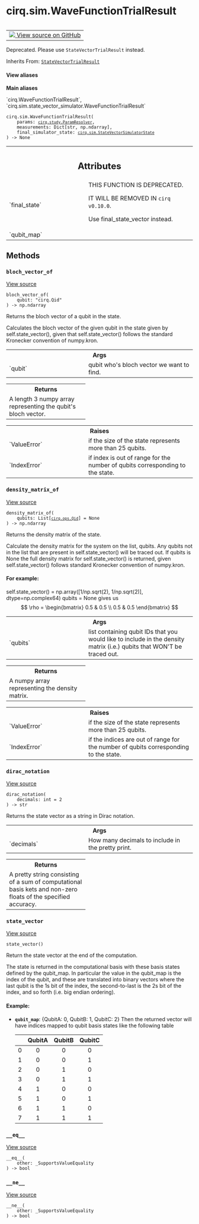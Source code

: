 <div itemscope itemtype="http://developers.google.com/ReferenceObject">
<meta itemprop="name" content="cirq.sim.WaveFunctionTrialResult" />
<meta itemprop="path" content="Stable" />
<meta itemprop="property" content="__eq__"/>
<meta itemprop="property" content="__init__"/>
<meta itemprop="property" content="__ne__"/>
<meta itemprop="property" content="__new__"/>
<meta itemprop="property" content="bloch_vector_of"/>
<meta itemprop="property" content="density_matrix_of"/>
<meta itemprop="property" content="dirac_notation"/>
<meta itemprop="property" content="state_vector"/>
</div>

# cirq.sim.WaveFunctionTrialResult

<!-- Insert buttons and diff -->

<table class="tfo-notebook-buttons tfo-api" align="left">

<td>
  <a target="_blank" href="https://github.com/quantumlib/cirq/tree/master/cirq/sim/state_vector_simulator.py">
    <img src="https://www.tensorflow.org/images/GitHub-Mark-32px.png" />
    View source on GitHub
  </a>
</td>
</table>



Deprecated. Please use `StateVectorTrialResult` instead.

Inherits From: [`StateVectorTrialResult`](../../cirq/sim/StateVectorTrialResult.md)

<section class="expandable">
  <h4 class="showalways">View aliases</h4>
  <p>
<b>Main aliases</b>
<p>`cirq.WaveFunctionTrialResult`, `cirq.sim.state_vector_simulator.WaveFunctionTrialResult`</p>
</p>
</section>

<pre class="devsite-click-to-copy prettyprint lang-py tfo-signature-link">
<code>cirq.sim.WaveFunctionTrialResult(
    params: <a href="../../cirq/study/ParamResolver.md"><code>cirq.study.ParamResolver</code></a>,
    measurements: Dict[str, np.ndarray],
    final_simulator_state: <a href="../../cirq/sim/StateVectorSimulatorState.md"><code>cirq.sim.StateVectorSimulatorState</code></a>
) -> None
</code></pre>



<!-- Placeholder for "Used in" -->




<!-- Tabular view -->
 <table class="responsive fixed orange">
<colgroup><col width="214px"><col></colgroup>
<tr><th colspan="2"><h2 class="add-link">Attributes</h2></th></tr>

<tr>
<td>
`final_state`
</td>
<td>
THIS FUNCTION IS DEPRECATED.

IT WILL BE REMOVED IN `cirq v0.10.0`.

Use final_state_vector instead.
</td>
</tr><tr>
<td>
`qubit_map`
</td>
<td>

</td>
</tr>
</table>



## Methods

<h3 id="bloch_vector_of"><code>bloch_vector_of</code></h3>

<a target="_blank" href="https://github.com/quantumlib/cirq/tree/master/cirq/sim/state_vector.py">View source</a>

<pre class="devsite-click-to-copy prettyprint lang-py tfo-signature-link">
<code>bloch_vector_of(
    qubit: "cirq.Qid"
) -> np.ndarray
</code></pre>

Returns the bloch vector of a qubit in the state.

Calculates the bloch vector of the given qubit
in the state given by self.state_vector(), given that
self.state_vector() follows the standard Kronecker convention of
numpy.kron.

<!-- Tabular view -->
 <table class="responsive fixed orange">
<colgroup><col width="214px"><col></colgroup>
<tr><th colspan="2">Args</th></tr>

<tr>
<td>
`qubit`
</td>
<td>
qubit who's bloch vector we want to find.
</td>
</tr>
</table>



<!-- Tabular view -->
 <table class="responsive fixed orange">
<colgroup><col width="214px"><col></colgroup>
<tr><th colspan="2">Returns</th></tr>
<tr class="alt">
<td colspan="2">
A length 3 numpy array representing the qubit's bloch vector.
</td>
</tr>

</table>



<!-- Tabular view -->
 <table class="responsive fixed orange">
<colgroup><col width="214px"><col></colgroup>
<tr><th colspan="2">Raises</th></tr>

<tr>
<td>
`ValueError`
</td>
<td>
if the size of the state represents more than 25 qubits.
</td>
</tr><tr>
<td>
`IndexError`
</td>
<td>
if index is out of range for the number of qubits
corresponding to the state.
</td>
</tr>
</table>



<h3 id="density_matrix_of"><code>density_matrix_of</code></h3>

<a target="_blank" href="https://github.com/quantumlib/cirq/tree/master/cirq/sim/state_vector.py">View source</a>

<pre class="devsite-click-to-copy prettyprint lang-py tfo-signature-link">
<code>density_matrix_of(
    qubits: List[<a href="../../cirq/ops/Qid.md"><code>cirq.ops.Qid</code></a>] = None
) -> np.ndarray
</code></pre>

Returns the density matrix of the state.

Calculate the density matrix for the system on the list, qubits.
Any qubits not in the list that are present in self.state_vector() will
be traced out. If qubits is None the full density matrix for
self.state_vector() is returned, given self.state_vector() follows
standard Kronecker convention of numpy.kron.

#### For example:


self.state_vector() = np.array([1/np.sqrt(2), 1/np.sqrt(2)],
    dtype=np.complex64)
qubits = None
gives us
    $$
    \rho = \begin{bmatrix}
                0.5 & 0.5 \\
                0.5 & 0.5
            \end{bmatrix}
    $$

<!-- Tabular view -->
 <table class="responsive fixed orange">
<colgroup><col width="214px"><col></colgroup>
<tr><th colspan="2">Args</th></tr>

<tr>
<td>
`qubits`
</td>
<td>
list containing qubit IDs that you would like
to include in the density matrix (i.e.) qubits that WON'T
be traced out.
</td>
</tr>
</table>



<!-- Tabular view -->
 <table class="responsive fixed orange">
<colgroup><col width="214px"><col></colgroup>
<tr><th colspan="2">Returns</th></tr>
<tr class="alt">
<td colspan="2">
A numpy array representing the density matrix.
</td>
</tr>

</table>



<!-- Tabular view -->
 <table class="responsive fixed orange">
<colgroup><col width="214px"><col></colgroup>
<tr><th colspan="2">Raises</th></tr>

<tr>
<td>
`ValueError`
</td>
<td>
if the size of the state represents more than 25 qubits.
</td>
</tr><tr>
<td>
`IndexError`
</td>
<td>
if the indices are out of range for the number of qubits
corresponding to the state.
</td>
</tr>
</table>



<h3 id="dirac_notation"><code>dirac_notation</code></h3>

<a target="_blank" href="https://github.com/quantumlib/cirq/tree/master/cirq/sim/state_vector.py">View source</a>

<pre class="devsite-click-to-copy prettyprint lang-py tfo-signature-link">
<code>dirac_notation(
    decimals: int = 2
) -> str
</code></pre>

Returns the state vector as a string in Dirac notation.


<!-- Tabular view -->
 <table class="responsive fixed orange">
<colgroup><col width="214px"><col></colgroup>
<tr><th colspan="2">Args</th></tr>

<tr>
<td>
`decimals`
</td>
<td>
How many decimals to include in the pretty print.
</td>
</tr>
</table>



<!-- Tabular view -->
 <table class="responsive fixed orange">
<colgroup><col width="214px"><col></colgroup>
<tr><th colspan="2">Returns</th></tr>
<tr class="alt">
<td colspan="2">
A pretty string consisting of a sum of computational basis kets
and non-zero floats of the specified accuracy.
</td>
</tr>

</table>



<h3 id="state_vector"><code>state_vector</code></h3>

<a target="_blank" href="https://github.com/quantumlib/cirq/tree/master/cirq/sim/state_vector_simulator.py">View source</a>

<pre class="devsite-click-to-copy prettyprint lang-py tfo-signature-link">
<code>state_vector()
</code></pre>

Return the state vector at the end of the computation.

The state is returned in the computational basis with these basis
states defined by the qubit_map. In particular the value in the
qubit_map is the index of the qubit, and these are translated into
binary vectors where the last qubit is the 1s bit of the index, the
second-to-last is the 2s bit of the index, and so forth (i.e. big
endian ordering).

#### Example:


* <b>`qubit_map`</b>: {QubitA: 0, QubitB: 1, QubitC: 2}
Then the returned vector will have indices mapped to qubit basis
states like the following table

   |     | QubitA | QubitB | QubitC |
   | :-: | :----: | :----: | :----: |
   |  0  |   0    |   0    |   0    |
   |  1  |   0    |   0    |   1    |
   |  2  |   0    |   1    |   0    |
   |  3  |   0    |   1    |   1    |
   |  4  |   1    |   0    |   0    |
   |  5  |   1    |   0    |   1    |
   |  6  |   1    |   1    |   0    |
   |  7  |   1    |   1    |   1    |


<h3 id="__eq__"><code>__eq__</code></h3>

<a target="_blank" href="https://github.com/quantumlib/cirq/tree/master/cirq/value/value_equality.py">View source</a>

<pre class="devsite-click-to-copy prettyprint lang-py tfo-signature-link">
<code>__eq__(
    other: _SupportsValueEquality
) -> bool
</code></pre>




<h3 id="__ne__"><code>__ne__</code></h3>

<a target="_blank" href="https://github.com/quantumlib/cirq/tree/master/cirq/value/value_equality.py">View source</a>

<pre class="devsite-click-to-copy prettyprint lang-py tfo-signature-link">
<code>__ne__(
    other: _SupportsValueEquality
) -> bool
</code></pre>






